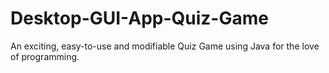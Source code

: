 # Desktop-GUI-App-Quiz-Game
An exciting, easy-to-use and modifiable Quiz Game using Java for the love of programming.
